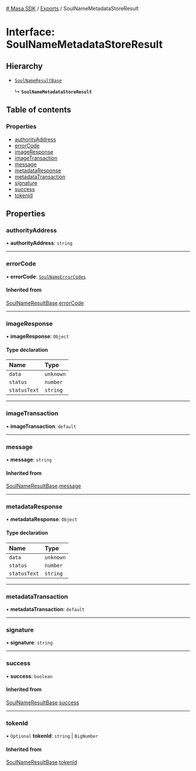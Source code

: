 [# Masa SDK](../README.md) / [Exports](../modules.md) / SoulNameMetadataStoreResult

# Interface: SoulNameMetadataStoreResult

## Hierarchy

- [`SoulNameResultBase`](SoulNameResultBase.md)

  ↳ **`SoulNameMetadataStoreResult`**

## Table of contents

### Properties

- [authorityAddress](SoulNameMetadataStoreResult.md#authorityaddress)
- [errorCode](SoulNameMetadataStoreResult.md#errorcode)
- [imageResponse](SoulNameMetadataStoreResult.md#imageresponse)
- [imageTransaction](SoulNameMetadataStoreResult.md#imagetransaction)
- [message](SoulNameMetadataStoreResult.md#message)
- [metadataResponse](SoulNameMetadataStoreResult.md#metadataresponse)
- [metadataTransaction](SoulNameMetadataStoreResult.md#metadatatransaction)
- [signature](SoulNameMetadataStoreResult.md#signature)
- [success](SoulNameMetadataStoreResult.md#success)
- [tokenId](SoulNameMetadataStoreResult.md#tokenid)

## Properties

### authorityAddress

• **authorityAddress**: `string`

___

### errorCode

• **errorCode**: [`SoulNameErrorCodes`](../enums/SoulNameErrorCodes.md)

#### Inherited from

[SoulNameResultBase](SoulNameResultBase.md).[errorCode](SoulNameResultBase.md#errorcode)

___

### imageResponse

• **imageResponse**: `Object`

#### Type declaration

| Name | Type |
| :------ | :------ |
| `data` | `unknown` |
| `status` | `number` |
| `statusText` | `string` |

___

### imageTransaction

• **imageTransaction**: `default`

___

### message

• **message**: `string`

#### Inherited from

[SoulNameResultBase](SoulNameResultBase.md).[message](SoulNameResultBase.md#message)

___

### metadataResponse

• **metadataResponse**: `Object`

#### Type declaration

| Name | Type |
| :------ | :------ |
| `data` | `unknown` |
| `status` | `number` |
| `statusText` | `string` |

___

### metadataTransaction

• **metadataTransaction**: `default`

___

### signature

• **signature**: `string`

___

### success

• **success**: `boolean`

#### Inherited from

[SoulNameResultBase](SoulNameResultBase.md).[success](SoulNameResultBase.md#success)

___

### tokenId

• `Optional` **tokenId**: `string` \| `BigNumber`

#### Inherited from

[SoulNameResultBase](SoulNameResultBase.md).[tokenId](SoulNameResultBase.md#tokenid)
